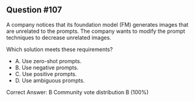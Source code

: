 ## Question #107

A company notices that its foundation model (FM) generates images that are unrelated to the prompts. The company wants to modify the prompt techniques to decrease unrelated images.

Which solution meets these requirements?

- A. Use zero-shot prompts.
- B. Use negative prompts.
- C. Use positive prompts.
- D. Use ambiguous prompts. 

Correct Answer: 
B Community vote distribution B (100%)
